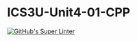 # ICS3U-Unit4-01-CPP

[![GitHub's Super Linter](https://github.com/Aidan-Lalonde-Novales/ICS3U-Unit4-01-CPP/workflows/GitHub's%20Super%20Linter/badge.svg)](https://github.com/Aidan-Lalonde-Novales/ICS3U-Unit4-01-CPP/actions)
